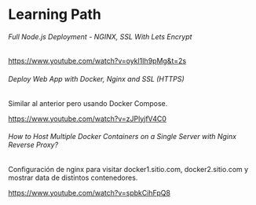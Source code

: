 # Learning Path 

###### Full Node.js Deployment - NGINX, SSL With Lets Encrypt

https://www.youtube.com/watch?v=oykl1Ih9pMg&t=2s



###### Deploy Web App with Docker, Nginx and SSL (HTTPS)

Similar al anterior pero usando Docker Compose.

https://www.youtube.com/watch?v=zJPlyjfV4C0



###### How to Host Multiple Docker Containers on a Single Server with Nginx Reverse Proxy?

Configuración de nginx para visitar docker1.sitio.com, docker2.sitio.com y mostrar data de distintos contenedores.

https://www.youtube.com/watch?v=spbkCihFpQ8